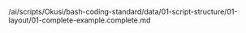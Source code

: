 /ai/scripts/Okusi/bash-coding-standard/data/01-script-structure/01-layout/01-complete-example.complete.md